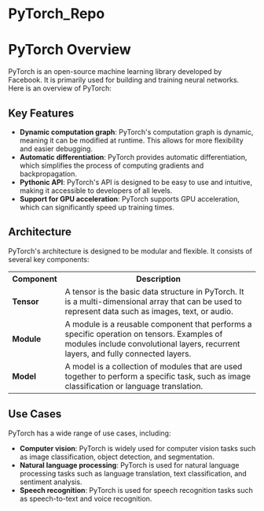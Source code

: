 # PyTorch_Repo

<!DOCTYPE html>
<html>
<head>
</head>
<body>
    <h1>PyTorch Overview</h1>
    <p>PyTorch is an open-source machine learning library developed by Facebook. It is primarily used for building and training neural networks. Here is an overview of PyTorch:</p>
    <h2>Key Features</h2>
    <ul>
        <li><b>Dynamic computation graph</b>: PyTorch's computation graph is dynamic, meaning it can be modified at runtime. This allows for more flexibility and easier debugging.</li>
        <li><b>Automatic differentiation</b>: PyTorch provides automatic differentiation, which simplifies the process of computing gradients and backpropagation.</li>
        <li><b>Pythonic API</b>: PyTorch's API is designed to be easy to use and intuitive, making it accessible to developers of all levels.</li>
        <li><b>Support for GPU acceleration</b>: PyTorch supports GPU acceleration, which can significantly speed up training times.</li>
    </ul>
    <h2>Architecture</h2>
    <p>PyTorch's architecture is designed to be modular and flexible. It consists of several key components:</p>
    <table>
        <tr>
            <th>Component</th>
            <th>Description</th>
        </tr>
        <tr>
            <td><b>Tensor</b></td>
            <td>A tensor is the basic data structure in PyTorch. It is a multi-dimensional array that can be used to represent data such as images, text, or audio.</td>
        </tr>
        <tr>
            <td><b>Module</b></td>
            <td>A module is a reusable component that performs a specific operation on tensors. Examples of modules include convolutional layers, recurrent layers, and fully connected layers.</td>
        </tr>
        <tr>
            <td><b>Model</b></td>
            <td>A model is a collection of modules that are used together to perform a specific task, such as image classification or language translation.</td>
        </tr>
    </table>
    <h2>Use Cases</h2>
    <p>PyTorch has a wide range of use cases, including:</p>
    <ul>
        <li><b>Computer vision</b>: PyTorch is widely used for computer vision tasks such as image classification, object detection, and segmentation.</li>
        <li><b>Natural language processing</b>: PyTorch is used for natural language processing tasks such as language translation, text classification, and sentiment analysis.</li>
        <li><b>Speech recognition</b>: PyTorch is used for speech recognition tasks such as speech-to-text and voice recognition.</li>
    </ul>
</body>
</html>
